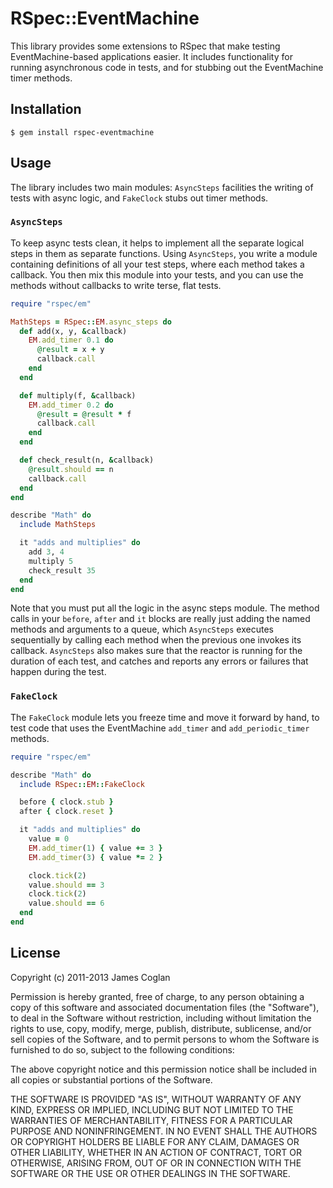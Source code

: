 # RSpec::EventMachine

This library provides some extensions to RSpec that make testing
EventMachine-based applications easier. It includes functionality for running
asynchronous code in tests, and for stubbing out the EventMachine timer methods.


## Installation

```
$ gem install rspec-eventmachine
```


## Usage

The library includes two main modules: `AsyncSteps` facilities the writing of
tests with async logic, and `FakeClock` stubs out timer methods.


### `AsyncSteps`

To keep async tests clean, it helps to implement all the separate logical steps
in them as separate functions. Using `AsyncSteps`, you write a module
containing definitions of all your test steps, where each method takes a
callback. You then mix this module into your tests, and you can use the methods
without callbacks to write terse, flat tests.

```rb
require "rspec/em"

MathSteps = RSpec::EM.async_steps do
  def add(x, y, &callback)
    EM.add_timer 0.1 do
      @result = x + y
      callback.call
    end
  end

  def multiply(f, &callback)
    EM.add_timer 0.2 do
      @result = @result * f
      callback.call
    end
  end

  def check_result(n, &callback)
    @result.should == n
    callback.call
  end
end

describe "Math" do
  include MathSteps

  it "adds and multiplies" do
    add 3, 4
    multiply 5
    check_result 35
  end
end
```

Note that you must put all the logic in the async steps module. The method calls
in your `before`, `after` and `it` blocks are really just adding the named
methods and arguments to a queue, which `AsyncSteps` executes sequentially by
calling each method when the previous one invokes its callback. `AsyncSteps`
also makes sure that the reactor is running for the duration of each test, and
catches and reports any errors or failures that happen during the test.


### `FakeClock`

The `FakeClock` module lets you freeze time and move it forward by hand, to test
code that uses the EventMachine `add_timer` and `add_periodic_timer` methods.

```rb
require "rspec/em"

describe "Math" do
  include RSpec::EM::FakeClock

  before { clock.stub }
  after { clock.reset }

  it "adds and multiplies" do
    value = 0
    EM.add_timer(1) { value += 3 }
    EM.add_timer(3) { value *= 2 }

    clock.tick(2)
    value.should == 3
    clock.tick(2)
    value.should == 6
  end
end
```


## License

Copyright (c) 2011-2013 James Coglan

Permission is hereby granted, free of charge, to any person obtaining a copy of
this software and associated documentation files (the "Software"), to deal in
the Software without restriction, including without limitation the rights to
use, copy, modify, merge, publish, distribute, sublicense, and/or sell copies of
the Software, and to permit persons to whom the Software is furnished to do so,
subject to the following conditions:

The above copyright notice and this permission notice shall be included in all
copies or substantial portions of the Software.

THE SOFTWARE IS PROVIDED "AS IS", WITHOUT WARRANTY OF ANY KIND, EXPRESS OR
IMPLIED, INCLUDING BUT NOT LIMITED TO THE WARRANTIES OF MERCHANTABILITY, FITNESS
FOR A PARTICULAR PURPOSE AND NONINFRINGEMENT. IN NO EVENT SHALL THE AUTHORS OR
COPYRIGHT HOLDERS BE LIABLE FOR ANY CLAIM, DAMAGES OR OTHER LIABILITY, WHETHER
IN AN ACTION OF CONTRACT, TORT OR OTHERWISE, ARISING FROM, OUT OF OR IN
CONNECTION WITH THE SOFTWARE OR THE USE OR OTHER DEALINGS IN THE SOFTWARE.

